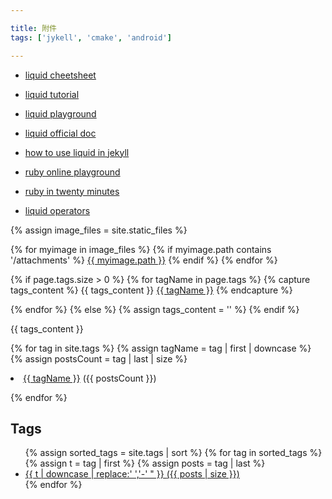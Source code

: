 ```yaml
---

title: 附件
tags: ['jykell', 'cmake', 'android']

---
```


 * [liquid cheetsheet](https://cloudcannon.com/community/jekyll-cheat-sheet/)

 * [liquid tutorial](https://cloudcannon.com/community/learn/jekyll-tutorial/)

 * [liquid playground](https://geekplayers.com/run-liquild-online.html)

 * [liquid official doc](https://shopify.github.io/liquid/basics/introduction/)

 * [how to use liquid in jekyll](https://blog.webjeda.com/jekyll-liquid/)

 * [ruby online playground](https://try.ruby-lang.org/)

 * [ruby in twenty minutes](https://www.ruby-lang.org/zh_cn/documentation/quickstart/)

 * [liquid operators](https://learn.microsoft.com/en-us/power-apps/maker/portals/liquid/liquid-operators)


{% assign image_files = site.static_files %}

{% for myimage in image_files %}
  {% if myimage.path contains '/attachments' %}
    <a href="{{ myimage.path }}">{{ myimage.path }}</a>
  {% endif %}
{% endfor %}


 {% if page.tags.size > 0 %} 
   {% for tagName in page.tags %} 
      {% capture tags_content %}
        {{ tags_content }} 
        <a href='/tags?tagName={{ tagName }}'><i class='glyphicon glyphicon-tag'></i>{{ tagName }}</a>
      {% endcapture %} 
      
  {% endfor %} 
  {% else %} 
    {% assign tags_content = '' %} 
  {% endif %} 
  
  {{ tags_content }} 


 {% for tag in site.tags %} 
 {% assign tagName = tag | first | downcase %} 
 {% assign postsCount = tag | last | size %} 
 <li>
 <a href='/tags?tagName={{ tagName }}'><i class='glyphicon glyphicon-tag'></i>{{ tagName }}</a>
 ({{ postsCount }})
 </li> 
 
 {% endfor %} 


 <h2>Tags</h2>
<ul>
  {% assign sorted_tags = site.tags | sort %}
  {% for tag in sorted_tags %}
    {% assign t = tag | first %}
    {% assign posts = tag | last %}
    <li>
      <a href="/tags/# {{ "{{ t | downcase | replace:' ','-'" }}}}">
        {{ t | downcase | replace:' ','-' " }}
        <span>({{ posts | size }})</span>
      </a>
    </li>
  {% endfor %}
</ul>